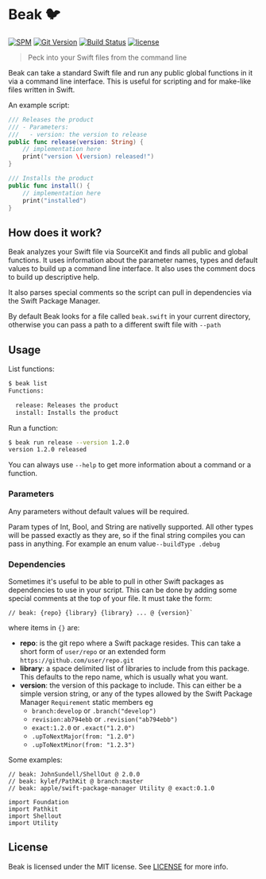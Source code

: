 # Beak 🐦

[![SPM](https://img.shields.io/badge/Swift_PM-compatible-brightgreen.svg?style=flat)](https://swift.org/package-manager)
[![Git Version](https://img.shields.io/github/release/yonaskolb/Beak.svg)](https://github.com/yonaskolb/Beak/releases)
[![Build Status](https://img.shields.io/travis/yonaskolb/Beak/master.svg?style=flat)](https://travis-ci.org/yonaskolb/Beak)
[![license](https://img.shields.io/github/license/mashape/apistatus.svg)](https://github.com/yonaskolb/Beak/blob/master/LICENSE)

> Peck into your Swift files from the command line

Beak can take a standard Swift file and run any public global functions in it via a command line interface.
This is useful for scripting and for make-like files written in Swift.

An example script:

```swift
/// Releases the product
/// - Parameters:
///   - version: the version to release
public func release(version: String) {
	// implementation here
	print("version \(version) released!")
}

/// Installs the product
public func install() {
	// implementation here
	print("installed")
}
```

## How does it work?
Beak analyzes your Swift file via SourceKit and finds all public and global functions. It uses information about the parameter names, types and default values to build up a command line interface. It also uses the comment docs to build up descriptive help.

It also parses special comments so the script can pull in dependencies via the Swift Package Manager.

By default Beak looks for a file called `beak.swift` in your current directory, otherwise you can pass a path to a different swift file with `--path`

## Usage

List functions:

```sh
$ beak list
Functions:

  release: Releases the product
  install: Installs the product

```

Run a function:

```sh
$ beak run release --version 1.2.0
version 1.2.0 released
```

You can always use `--help` to get more information about a command or a function.

### Parameters
Any parameters without default values will be required. 

Param types of Int, Bool, and String are nativelly supported. All other types will be passed exactly as they are, so if the final string compiles you can pass in anything. For example an enum value`--buildType .debug`

### Dependencies
Sometimes it's useful to be able to pull in other Swift packages as dependencies to use in your script. This can be done by adding some special comments at the top of your file. It must take the form: 

```
// beak: {repo} {library} {library} ... @ {version}`
```
where items in `{}` are:

- **repo**: is the git repo where a Swift package resides. This can take a short form of `user/repo` or an extended form `https://github.com/user/repo.git`
- **library**: a space delimited list of libraries to include from this package. This defaults to the repo name, which is usually what you want.
- **version**: the version of this package to include. This can either be a simple version string, or any of the types allowed by the Swift Package Manager `Requirement` static members eg 
	- `branch:develop` or `.branch("develop")`
	- `revision:ab794ebb` or `.revision("ab794ebb")`
	- `exact:1.2.0` or `.exact("1.2.0")`
	- `.upToNextMajor(from: "1.2.0")`
	- `.upToNextMinor(from: "1.2.3")`

Some examples:

```
// beak: JohnSundell/ShellOut @ 2.0.0
// beak: kylef/PathKit @ branch:master
// beak: apple/swift-package-manager Utility @ exact:0.1.0

import Foundation
import Pathkit
import Shellout
import Utility
```

## License

Beak is licensed under the MIT license. See [LICENSE](LICENSE) for more info.
